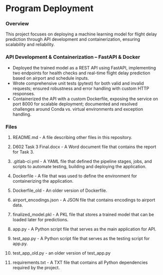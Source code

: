 # Program Deployment
### Overview
This project focuses on deploying a machine learning model for flight delay prediction through API development and containerization, ensuring scalability and reliability.

### API Development & Containerization – FastAPI & Docker
-	Deployed the trained model as a REST API using FastAPI, implementing two endpoints for health checks and real-time flight delay prediction based on airport and schedule inputs.
-	Wrote comprehensive unit tests (pytest) for both valid and invalid requests; ensured robustness and error handling with custom HTTP responses.
-	Containerized the API with a custom Dockerfile, exposing the service on port 8000 for scalable deployment; documented and resolved challenges around Conda vs. virtual environments and exception handling.


### Files
1. README.md - A file describing other files in this repository.

2. D602 Task 3 Final.docx - A Word document file that contains the report for Task 3.

3. .gitlab-ci.yml - A YAML file that defined the pipeline stages, jobs, and scripts to automate testing, building and deploying the application.

4. Dockerfile - A file that was used to define the environment for containerizing the application.

5. Dockerfile_old - An older version of Dockerfile.

6. airport_encodings.json - A JSON file that contains encodings to airport data.

7. finalized_model.pkl - A PKL file that stores a trained model that can be loaded later for predictions.

8. app.py - A Python script file that serves as the main application for API.

9. test_app.py - A Python script file that serves as the testing script for app.py.

10. test_app_old.py - an older version of test_app.py

11. requirements.txt - A TXT file that contains all Python dependencies required by the project.
